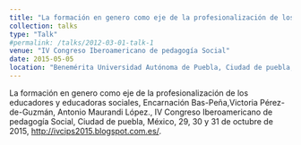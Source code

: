 ```yaml
---
title: "La formación en genero como eje de la profesionalización de los educadores y educadoras sociales"
collection: talks
type: "Talk"
#permalink: /talks/2012-03-01-talk-1
venue: "IV Congreso Iberoamericano de pedagogía Social"
date: 2015-05-05
location: "Benemérita Universidad Autónoma de Puebla, Ciudad de puebla, México"
---
```



La formación en genero como eje de la profesionalización de los educadores y educadoras sociales, Encarnación Bas-Peña,Victoria Pérez-de-Guzmán, Antonio Maurandi López., IV Congreso Iberoamericano de pedagogía Social, Ciudad de puebla, México, 29, 30 y 31 de octubre de 2015, <http://ivcips2015.blogspot.com.es/>.


